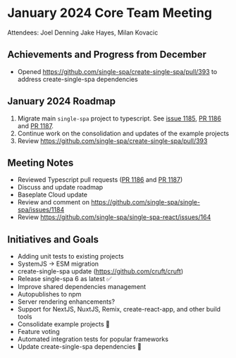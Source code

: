 # January 2024 Core Team Meeting

Attendees: Joel Denning Jake Hayes, Milan Kovacic

## Achievements and Progress from December

- Opened https://github.com/single-spa/create-single-spa/pull/393 to address create-single-spa dependencies

## January 2024 Roadmap

1. Migrate main `single-spa` project to typescript. See [issue 1185](https://github.com/single-spa/single-spa/issues/1185), [PR 1186](https://github.com/single-spa/single-spa/pull/1186) and [PR 1187](https://github.com/single-spa/single-spa/pull/1187).
2. Continue work on the consolidation and updates of the example projects
3. Review https://github.com/single-spa/create-single-spa/pull/393

## Meeting Notes

- Reviewed Typescript pull requests ([PR 1186](https://github.com/single-spa/single-spa/pull/1186) and [PR 1187](https://github.com/single-spa/single-spa/pull/1187))
- Discuss and update roadmap
- Baseplate Cloud update
- Review and comment on https://github.com/single-spa/single-spa/issues/1184
- Review https://github.com/single-spa/single-spa-react/issues/164

## Initiatives and Goals

- Adding unit tests to existing projects
- SystemJS -> ESM migration
- create-single-spa update (https://github.com/cruft/cruft)
- Release single-spa 6 as latest ✅
- Improve shared dependencies management
- Autopublishes to npm
- Server rendering enhancements?
- Support for NextJS, NuxtJS, Remix, create-react-app, and other build tools
- Consolidate example projects 🚧
- Feature voting
- Automated integration tests for popular frameworks
- Update create-single-spa dependencies 🚧
